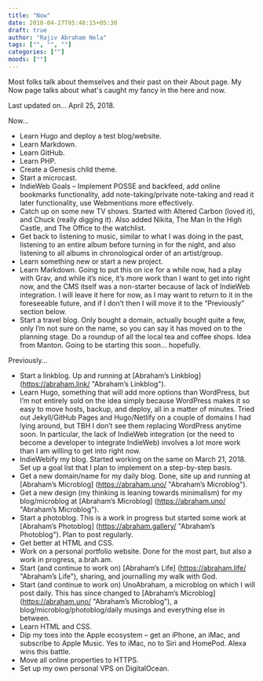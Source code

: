 ```yaml
---
title: "Now"
date: 2018-04-27T05:48:15+05:30
draft: true
author: "Rajiv Abraham Nela"
tags: ["", "", ""]
categories: [""]
moods: [""]
---
```

Most folks talk about themselves and their past on their About page. My Now page talks about what's caught my fancy in the here and now.

Last updated on… April 25, 2018.

Now…

* Learn Hugo and deploy a test blog/website.
* Learn Markdown.
* Learn GitHub.
* Learn PHP.
* Create a Genesis child theme.
* Start a microcast.
* IndieWeb Goals – Implement POSSE and backfeed, add online bookmarks functionality, add note-taking/private note-taking and read it later functionality, use Webmentions more effectively.
* Catch up on some new TV shows. Started with Altered Carbon (loved it), and Chuck (really digging it). Also added Nikita, The Man In the High Castle, and The Office to the watchlist.
* Get back to listening to music, similar to what I was doing in the past, listening to an entire album before turning in for the night, and also listening to all albums in chronological order of an artist/group.
* Learn something new or start a new project.
* Learn Markdown. Going to put this on ice for a while now, had a play with Grav, and while it’s nice, it’s more work than I want to get into right now, and the CMS itself was a non-starter because of lack of IndieWeb integration. I will leave it here for now, as I may want to return to it in the foreseeable future, and if I don’t then I will move it to the “Previously” section below.
* Start a travel blog.  Only bought a domain, actually bought quite a few, only I’m not sure on the name, so you can say it has moved on to the planning stage.
Do a roundup of all the local tea and coffee shops. Idea from Manton. Going to be starting this soon… hopefully.

Previously…

* Start a linkblog. Up and running at [Abraham’s Linkblog] (https://abraham.link/ "Abraham’s Linkblog").
* Learn Hugo, something that will add more options than WordPress, but I’m not entirely sold on the idea simply because WordPress makes it so easy to move hosts, backup, and deploy, all in a matter of minutes. Tried out Jekyll/GitHub Pages and Hugo/Netlify on a couple of domains I had lying around, but TBH I don’t see them replacing WordPress anytime soon. In particular, the lack of IndieWeb integration (or the need to become a developer to integrate IndieWeb) involves a lot more work than I am willing to get into right now.
* IndieWebify my blog. Started working on the same on March 21, 2018. Set up a goal list that I plan to implement on a step-by-step basis.
* Get a new domain/name for my daily blog. Done, site up and running at [Abraham’s Microblog] (https://abraham.uno/ "Abraham’s Microblog").
* Get a new design (my thinking is leaning towards minimalism) for my blog/microblog at [Abraham’s Microblog] (https://abraham.uno/ "Abraham’s Microblog").
* Start a photoblog. This is a work in progress but started some work at [Abraham’s Photoblog] (https://abraham.gallery/ "Abraham’s Photoblog"). Plan to post regularly.
* Get better at HTML and CSS.
* Work on a personal portfolio website. Done for the most part, but also a work in progress, a.brah.am.
* Start (and continue to work on) [Abraham’s Life] (https://abraham.life/ "Abraham’s Life"), sharing, and journalling my walk with God.
* Start (and continue to work on) UnoAbraham, a microblog on which I will post daily. This has since changed to [Abraham’s Microblog] (https://abraham.uno/ "Abraham’s Microblog"), a blog/microblog/photoblog/daily musings and everything else in between.
* Learn HTML and CSS.
* Dip my toes into the Apple ecosystem – get an iPhone, an iMac, and subscribe to Apple Music. Yes to iMac, no to Siri and HomePod. Alexa wins this battle.
* Move all online properties to HTTPS.
* Set up my own personal VPS on DigitalOcean.